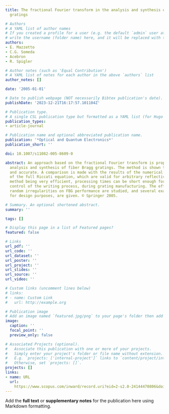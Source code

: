 ```yaml
---
title: The fractional Fourier transform in the analysis and synthesis of fiber Bragg
  gratings

# Authors
# A YAML list of author names
# If you created a profile for a user (e.g. the default `admin` user at `content/authors/admin/`), 
# write the username (folder name) here, and it will be replaced with their full name and linked to their profile.
authors:
- E. Mazzetto
- C.G. Someda
- Acebron
- R. Spigler

# Author notes (such as 'Equal Contribution')
# A YAML list of notes for each author in the above `authors` list
author_notes: []

date: '2005-01-01'

# Date to publish webpage (NOT necessarily Bibtex publication's date).
publishDate: '2023-12-21T16:17:57.101104Z'

# Publication type.
# A single CSL publication type but formatted as a YAML list (for Hugo requirements).
publication_types:
- article-journal

# Publication name and optional abbreviated publication name.
publication: '*Optical and Quantum Electronics*'
publication_short: ''

doi: 10.1007/s11082-005-8609-0

abstract: An approach based on the fractional Fourier transform is proposed for both
  analysis and synthesis of fiber Bragg gratings. The method is shown to be simple
  and accurate. A comparison is made with the results of the numerical integration
  of the full Riccati equation, which are valid for arbitrary reflectivities. The
  method being very efficient, processing times can be short enough for a real-time
  control of the writing process, during grating manufacturing. The effects of profile
  random irregularities on FBG performance are studied, and several examples, useful
  for design purposes, are given. © Springer 2005.

# Summary. An optional shortened abstract.
summary: ''

tags: []

# Display this page in a list of Featured pages?
featured: false

# Links
url_pdf: ''
url_code: ''
url_dataset: ''
url_poster: ''
url_project: ''
url_slides: ''
url_source: ''
url_video: ''

# Custom links (uncomment lines below)
# links:
# - name: Custom Link
#   url: http://example.org

# Publication image
# Add an image named `featured.jpg/png` to your page's folder then add a caption below.
image:
  caption: ''
  focal_point: ''
  preview_only: false

# Associated Projects (optional).
#   Associate this publication with one or more of your projects.
#   Simply enter your project's folder or file name without extension.
#   E.g. `projects: ['internal-project']` links to `content/project/internal-project/index.md`.
#   Otherwise, set `projects: []`.
projects: []
links:
- name: URL
  url: 
    https://www.scopus.com/inward/record.uri?eid=2-s2.0-24144470806&doi=10.1007%2fs11082-005-8609-0&partnerID=40&md5=f18bc158d347f9585f39123e36537782
---
```


Add the **full text** or **supplementary notes** for the publication here using Markdown formatting.
